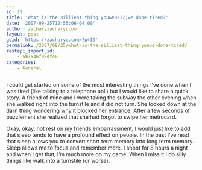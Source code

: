 ```yaml
---
id: 19
title: 'What is the silliest thing you&#8217;ve done tired?'
date: '2007-09-25T12:55:06-04:00'
author: zacharyzacharyccom
layout: post
guid: 'https://zacharyc.com/?p=19'
permalink: /2007/09/25/what-is-the-silliest-thing-youve-done-tired/
restapi_import_id:
    - 5b3546f08dfe0
categories:
    - General
---
```


I could get started on some of the most interesting things I’ve done when I was tired (like talking to a telephone poll) but I would like to share a quick story. A friend of mine and I were taking the subway the other evening when she walked right into the turnstile and it did not turn. She looked down at the darn thing wondering why it blocked her entrance. After a few seconds of puzzlement she realized that she had forgot to swipe her metrocard.

Okay, okay, not rest on my friends embarrassment, I would just like to add that sleep tends to have a profound effect on people. In the past I’ve read that sleep allows you to convert short term memory into long term memory. Sleep allows me to focus and remember more. I shoot for 8 hours a night and when I get that, I’m much more on my game. When I miss it I do silly things like walk into a turnstile (or worse).